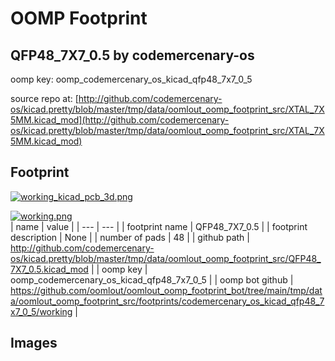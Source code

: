 # OOMP Footprint  
## QFP48_7X7_0.5  by codemercenary-os  
  
oomp key: oomp_codemercenary_os_kicad_qfp48_7x7_0_5  
  
source repo at: [http://github.com/codemercenary-os/kicad.pretty/blob/master/tmp/data/oomlout_oomp_footprint_src/XTAL_7X5MM.kicad_mod](http://github.com/codemercenary-os/kicad.pretty/blob/master/tmp/data/oomlout_oomp_footprint_src/XTAL_7X5MM.kicad_mod)  
## Footprint  
  
[![working_kicad_pcb_3d.png](working_kicad_pcb_3d_600.png)](working_kicad_pcb_3d.png)  
  
[![working.png](working_600.png)](working.png)  
| name | value | 
| --- | --- | 
| footprint name | QFP48_7X7_0.5 | 
| footprint description | None | 
| number of pads | 48 | 
| github path | http://github.com/codemercenary-os/kicad.pretty/blob/master/tmp/data/oomlout_oomp_footprint_src/QFP48_7X7_0.5.kicad_mod | 
| oomp key | oomp_codemercenary_os_kicad_qfp48_7x7_0_5 | 
| oomp bot github | https://github.com/oomlout/oomlout_oomp_footprint_bot/tree/main/tmp/data/oomlout_oomp_footprint_src/footprints/codemercenary_os_kicad_qfp48_7x7_0_5/working | 
## Images  
